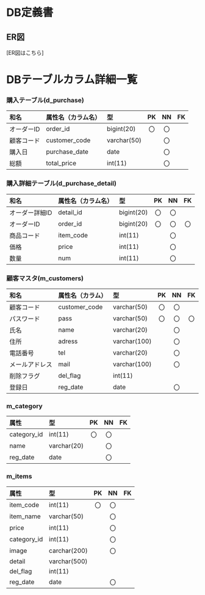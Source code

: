 # DB定義書
## ER図
[ER図はこちら]

# DBテーブルカラム詳細一覧

### 購入テーブル(d_purchase)
|和名|属性名（カラム名）|型|PK|NN|FK|
|:---|:---|:---|:---:|:---:|:---:|
|オーダーID|order_id|bigint(20)|〇|〇||
|顧客コード|customer_code|varchar(50)||〇||
|購入日|purchase_date|date||〇||
|総額|total_price|int(11)||〇||



### 購入詳細テーブル(d_purchase_detail)
|和名|属性名（カラム名）|型|PK|NN|FK|
|:---|:---|:---|:---:|:---:|:---:|
|オーダー詳細ID|detail_id|bigint(20)|〇|〇||
|オーダーID|order_id|bigint(20)|〇|〇|〇|
|商品コード|item_code|int(11)||〇||
|価格|price|int(11)||〇||
|数量|num|int(11)||〇||



### 顧客マスタ(m_customers)
|和名|属性名（カラム）|型|PK|NN|FK|
|:---|:---|:---|:---:|:---:|:---:|
|顧客コード|customer_code|varchar(50)|〇|〇||
|パスワード|pass|varchar(50)|〇|〇|〇|
|氏名|name|varchar(20)||〇||
|住所|adress|varchar(100)||〇||
|電話番号|tel|varchar(20)||〇||
|メールアドレス|mail|varchar(100)||〇||
|削除フラグ|del_flag|int(11)||||
|登録日|reg_date|date||〇||



### m_category
|属性|型|PK|NN|FK|
|:---|:---|:---:|:---:|:---:|
|category_id|int(11)|〇|〇||
|name|varchar(20)||〇||
|reg_date|date||〇||



### m_items
|属性|型|PK|NN|FK|
|:---|:---|:---:|:---:|:---:|
|item_code|int(11)|〇|〇||
|item_name|varchar(50)||〇||
|price|int(11)||〇||
|category_id|int(11)||〇||
|image|carchar(200)||〇||
|detail|varchar(500)||||
|del_flag|int(11)||||
|reg_date|date||〇||
